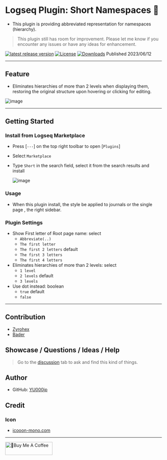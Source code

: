 # Logseq Plugin: Short Namespaces 🍰

- This plugin is providing abbreviated representation for namespaces (hierarchy).

> This plugin still has room for improvement. Please let me know if you encounter any issues or have any ideas for enhancement.

[![latest release version](https://img.shields.io/github/v/release/YU000jp/logseq-plugin-short-namespaces)](https://github.com/YU000jp/logseq-plugin-short-namespaces/releases)
[![License](https://img.shields.io/github/license/YU000jp/logseq-plugin-short-namespaces?color=blue)](https://github.com/YU000jp/logseq-plugin-short-namespaces/LICENSE)
[![Downloads](https://img.shields.io/github/downloads/YU000jp/logseq-plugin-short-namespaces/total.svg)](https://github.com/YU000jp/logseq-plugin-short-namespaces/releases)
 Published 2023/06/12

---

## Feature

- Eliminates hierarchies of more than 2 levels when displaying them, restoring the original structure upon hovering or clicking for editing.

![image](https://github.com/YU000jp/logseq-plugin-short-namespaces/assets/111847207/f2a7aae1-fc7f-4857-9f7a-af1cdd0b2191)

---

## Getting Started

### Install from Logseq Marketplace

- Press [`---`] on the top right toolbar to open [`Plugins`]
- Select `Marketplace`
- Type `Short` in the search field, select it from the search results and install

   ![image](https://github.com/YU000jp/logseq-plugin-short-namespaces/assets/111847207/c2782452-9254-4cda-9604-5283de136da2)

### Usage

- When this plugin install, the style be applied to journals or the single page , the right sidebar.

### Plugin Settings

- Show First letter of Root page name: select
   - `Abbreviate(..)`
   - `The first letter`
   - `The first 2 letters` default
   - `The first 3 letters`
   - `The first 4 letters`
- Eliminates hierarchies of more than 2 levels: select
   - `1 level`
   - `2 levels` default
   - `3 levels`
- Use dot instead: boolean
   - `true` default
   - `false`

---

## Contribution

- [Zyrohex](https://gist.github.com/Zyrohex/9782b737f8f7f7bca7b6cc7e7868d793)
- [Bader](https://discord.com/channels/725182569297215569/896368413243494430/1116515366508711996)

## Showcase / Questions / Ideas / Help

> Go to the [discussion](https://github.com/YU000jp/logseq-plugin-short-namespaces/discussions) tab to ask and find this kind of things.

## Author

- GitHub: [YU000jp](https://github.com/YU000jp)

## Credit

### Icon

- [icooon-mono.com](https://icooon-mono.com/12668-%e3%82%b1%e3%83%bc%e3%82%ad%e3%81%ae%e3%82%a2%e3%82%a4%e3%82%b3%e3%83%b33/)

---

<a href="https://www.buymeacoffee.com/yu000japan" target="_blank"><img src="https://cdn.buymeacoffee.com/buttons/v2/default-violet.png" alt="🍌Buy Me A Coffee" style="height: 42px;width: 152px" ></a>
